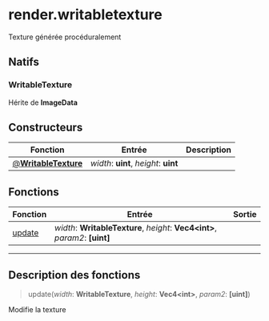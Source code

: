 # render.writabletexture

Texture générée procéduralement
## Natifs
### WritableTexture
Hérite de **ImageData**
## Constructeurs
|Fonction|Entrée|Description|
|-|-|-|
|[@**WritableTexture**](#ctor_0)| *width*: **uint**,  *height*: **uint**||
## Fonctions
|Fonction|Entrée|Sortie|
|-|-|-|
|[update](#func_0)|*width*: **WritableTexture**, *height*: **Vec4\<int>**, *param2*: **[uint]**||


***
## Description des fonctions

<a id="func_0"></a>
> update(*width*: **WritableTexture**, *height*: **Vec4\<int>**, *param2*: **[uint]**)

Modifie la texture

